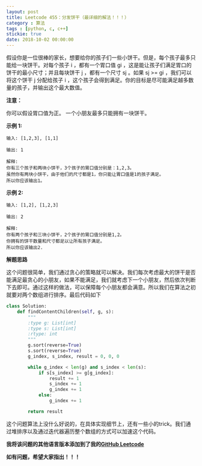 ```yaml
---
layout: post
title: Leetcode 455：分发饼干（最详细的解法！！！）
category : 算法
tags : [python, c, c++]
stickie: true
date: 2018-10-02 00:00:00
---
```


假设你是一位很棒的家长，想要给你的孩子们一些小饼干。但是，每个孩子最多只能给一块饼干。对每个孩子 i ，都有一个胃口值 gi ，这是能让孩子们满足胃口的饼干的最小尺寸；并且每块饼干 j ，都有一个尺寸 sj 。如果 sj >= gi ，我们可以将这个饼干 j 分配给孩子 i ，这个孩子会得到满足。你的目标是尽可能满足越多数量的孩子，并输出这个最大数值。

**注意：**

你可以假设胃口值为正。
一个小朋友最多只能拥有一块饼干。

**示例 1:**

```
输入: [1,2,3], [1,1]

输出: 1

解释: 
你有三个孩子和两块小饼干，3个孩子的胃口值分别是：1,2,3。
虽然你有两块小饼干，由于他们的尺寸都是1，你只能让胃口值是1的孩子满足。
所以你应该输出1。
```

**示例 2:**

```
输入: [1,2], [1,2,3]

输出: 2

解释: 
你有两个孩子和三块小饼干，2个孩子的胃口值分别是1,2。
你拥有的饼干数量和尺寸都足以让所有孩子满足。
所以你应该输出2.
```

**解题思路**

这个问题很简单，我们通过贪心的策略就可以解决。我们每次考虑最大的饼干是否能满足最贪心的小朋友，如果不能满足，我们就考虑下一个小朋友，然后依次判断下去即可。通过这样的做法，可以保障每个小朋友都会满意。所以我们在算法之初就要对两个数组进行排序。最后代码如下

```python
class Solution:
    def findContentChildren(self, g, s):
        """
        :type g: List[int]
        :type s: List[int]
        :rtype: int
        """
        g.sort(reverse=True)
        s.sort(reverse=True)
        g_index, s_index, result = 0, 0, 0

        while g_index < len(g) and s_index < len(s):
            if s[s_index] >= g[g_index]:
                result += 1
                s_index += 1
                g_index += 1
            else:
                g_index += 1

        return result
```

这个问题算法上没什么好说的，在具体实现细节上，还有一些小的trick。我们通过堆排序以及通过迭代器遍历整个数组的方式可以加速这个代码。

**我将该问题的其他语言版本添加到了我的[GitHub Leetcode](https://github.com/luliyucoordinate/Leetcode)**

**如有问题，希望大家指出！！！**